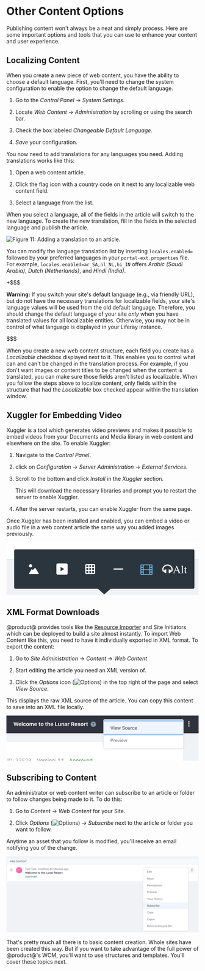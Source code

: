 # Other Content Options [](id=other-content-options)

Publishing content won't always be a neat and simply process. Here are some 
important options and tools that you can use to enhance your content and user
experience.

## Localizing Content

When you create a new piece of web content, you have the ability to choose a
default language. First, you'll need to change the system configuration to 
enable the option to change the default language.

1.  Go to the *Control Panel* &rarr; *System Settings*. 

2.  Locate *Web Content* &rarr; *Administration* by scrolling or using the 
    search bar.

3.  Check the box labeled *Changeable Default Language*.

4.  *Save* your configuration.

You now need to add translations for any languages you need. Adding 
translations works like this:

1.  Open a web content article.

2.  Click the flag icon with a country code on it next to any localizable web 
    content field.

3.  Select a language from the list.

When you select a language, all of the fields in the article will switch to the 
new language. To create the new translation, fill in the fields in the selected 
language and publish the article. 

![Figure 11: Adding a translation to an 
article.](../../../../images/web-content-translation.png)

You can modify the language translation list by inserting `locales.enabled=`
followed by your preferred languages in your `portal-ext.properties` file. For
example, `locales.enabled=ar_SA,nl_NL,hi_IN` offers *Arabic (Saudi Arabia)*,
*Dutch (Netherlands)*, and *Hindi (India)*.

+$$$

**Warning:** If you switch your site's default language (e.g., via friendly
URL), but do not have the necessary translations for localizable fields, your
site's language values will be used from the old default language. Therefore,
you should change the default language of your site *only* when you have
translated values for all localizable entities. Otherwise, you may not be in
control of what language is displayed in your Liferay instance.

$$$

When you create a new web content structure, each field you create has a
*Localizable* checkbox displayed next to it. This enables you to control what
can and can't be changed in the translation process. For example, if you don't
want images or content titles to be changed when the content is translated, you
can make sure those fields aren't listed as localizable. When you follow the
steps above to localize content, only fields within the structure that had the
*Localizable* box checked appear within the translation window.

## Xuggler for Embedding Video

Xuggler is a tool which generates video previews and makes it possible to embed
videos from your Documents and Media library in web content and elsewhere on the
site. To enable Xuggler:

1.  Navigate to the *Control Panel*.

2.  click on *Configuration* &rarr; *Server Administration* &rarr; *External Services*.

3.  Scroll to the bottom and click *Install* in the *Xuggler* section.

    This will download the necessary libraries and prompt you to restart the
    server to enable Xuggler.

4.  After the server restarts, you can enable Xuggler from the same page.

Once Xuggler has been installed and enabled, you can embed a video or audio 
file in a web content article the same way you added images previously. 

![Figure 5: If you've installed and enabled Xuggler from the *Server Administration* &rarr; *External Tools* section of the Control Panel, you can add audio and video to your web content!](../../../../images/web-content-audio-video.png)

## XML Format Downloads

@product@ provides tools like the [Resource Importer](/develop/tutorials/-/knowledge_base/7-1/importing-resources-with-your-themes) and Site Initiators which can be deployed to build a site almost 
instantly. To import Web Content like this, you need to have it individually
exported in XML format. To export the content:

1.  Go to *Site Administration* &rarr; *Content* &rarr; *Web Content*

2.  Start editing the article you need an XML version of.

3.  Click the *Options* icon (![Options](../../../../images/icon-options.png)) in 
    the top right of the page and select *View Source*.

This displays the raw XML source of the article. You can copy this content to 
save into an XML file locally.

![Figure 6: The *View Source* button is available from the *Options* button.](../../../../images/web-content-download.png)

## Subscribing to Content

An administrator or web content writer can subscribe to an article or folder to follow changes being made to it. To do this:

1.  Go to *Content* &rarr; *Web Content* for your Site.

2.  Click *Options* 
    (![Options](../../../../images/icon-app-options.png)) &rarr; *Subscribe* next 
    to the article or folder you want to follow.

Anytime an asset that you follow is modified, you'll receive an email notifying 
you of the change.

![Figure 16: Click the Subscribe icon in the web content entity's *Information* menu to begin receiving web content notifications.](../../../../images/web-content-subscribe.png)

That's pretty much all there is to basic content creation. Whole sites have
been created this way. But if you want to take advantage of the full power of
@product@'s WCM, you'll want to use structures and templates. You'll cover these
topics next.
